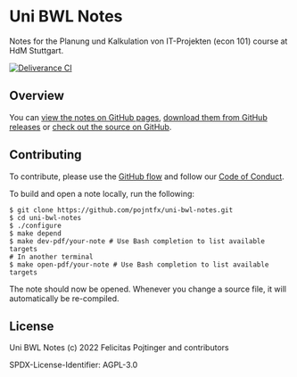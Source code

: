# Uni BWL Notes

Notes for the Planung und Kalkulation von IT-Projekten (econ 101) course at HdM Stuttgart.

[![Deliverance CI](https://github.com/pojntfx/uni-bew-notes/actions/workflows/deliverance.yaml/badge.svg)](https://github.com/pojntfx/uni-bwl-notes/actions/workflows/deliverance.yaml)

## Overview

You can [view the notes on GitHub pages](https://pojntfx.github.io/uni-bwl-notes/), [download them from GitHub releases](https://github.com/pojntfx/uni-bwl-notes/releases/latest) or [check out the source on GitHub](https://github.com/pojntfx/uni-bwl-notes).

## Contributing

To contribute, please use the [GitHub flow](https://guides.github.com/introduction/flow/) and follow our [Code of Conduct](./CODE_OF_CONDUCT.md).

To build and open a note locally, run the following:

```shell
$ git clone https://github.com/pojntfx/uni-bwl-notes.git
$ cd uni-bwl-notes
$ ./configure
$ make depend
$ make dev-pdf/your-note # Use Bash completion to list available targets
# In another terminal
$ make open-pdf/your-note # Use Bash completion to list available targets
```

The note should now be opened. Whenever you change a source file, it will automatically be re-compiled.

## License

Uni BWL Notes (c) 2022 Felicitas Pojtinger and contributors

SPDX-License-Identifier: AGPL-3.0

